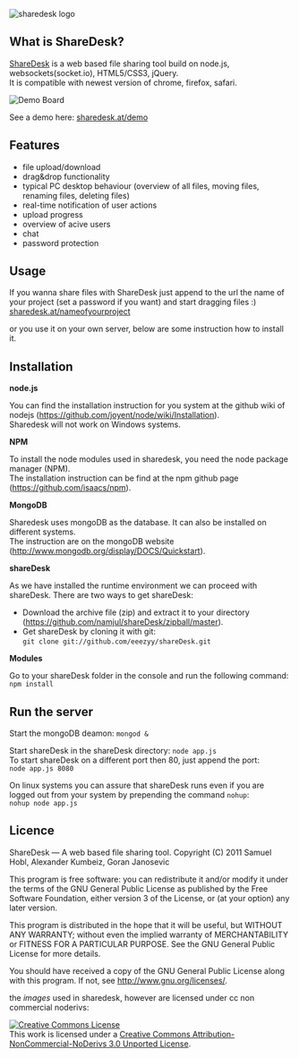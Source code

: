 ![sharedesk logo](http://sharedesk.at/images/logo.png)

What is ShareDesk?
-------------
[ShareDesk](http://sharedesk.at) is a web based file sharing tool build on
node.js, websockets(socket.io), HTML5/CSS3, jQuery.  
It is compatible with newest version of chrome, firefox, safari.

![Demo Board](http://sharedesk.at/images/screenshot.png)

See a demo here:
[sharedesk.at/demo](http://sharedesk.at/demo) 

Features
------------
* file upload/download
* drag&drop functionality
* typical PC desktop behaviour (overview of all files, moving files, renaming
  files, deleting files)
* real-time notification of user actions
* upload progress
* overview of acive users
* chat
* password protection

Usage
------------
If you wanna share files with ShareDesk just append to the url the name
of your project (set a password if you want) and start dragging files :)  
[sharedesk.at/nameofyourproject](http://sharedesk.at/nameofyourproject) 

or you use it on your own server, below are some instruction how to install it.

Installation
------------
**node.js**

You can find the installation instruction for you system at the github wiki of nodejs (https://github.com/joyent/node/wiki/Installation).  
Sharedesk will not work on Windows systems.

**NPM**

To install the node modules used in sharedesk, you need the node package manager (NPM).  
The installation instruction can be find at the npm github page (https://github.com/isaacs/npm).

**MongoDB**

Sharedesk uses mongoDB as the database. It can also be installed on different systems.  
The instruction are on the mongoDB website (http://www.mongodb.org/display/DOCS/Quickstart).

**shareDesk**

As we have installed the runtime environment we can proceed with shareDesk.
There are two ways to get shareDesk:  
* Download the archive file (zip) and extract it to your directory (https://github.com/namjul/shareDesk/zipball/master).  
* Get shareDesk by cloning it with git:  
`git clone git://github.com/eeezyy/shareDesk.git`

**Modules**

Go to your shareDesk folder in the console and run the following command:  
`npm install`

Run the server
------------
Start the mongoDB deamon: `mongod &`

Start shareDesk in the shareDesk directory: `node app.js`  
To start shareDesk on a different port then 80, just append the port:  
`node app.js 8080`

On linux systems you can assure that shareDesk runs even if you are logged out from your system by prepending the command `nohup`:  
`nohup node app.js`

Licence
------------
ShareDesk — A web based file sharing tool.
Copyright (C) 2011 Samuel Hobl, Alexander Kumbeiz, Goran Janosevic

This program is free software: you can redistribute it and/or modify
it under the terms of the GNU General Public License as published by
the Free Software Foundation, either version 3 of the License, or
(at your option) any later version.

This program is distributed in the hope that it will be useful,
but WITHOUT ANY WARRANTY; without even the implied warranty of
MERCHANTABILITY or FITNESS FOR A PARTICULAR PURPOSE. See the
GNU General Public License for more details.

You should have received a copy of the GNU General Public License
along with this program. If not, see <http://www.gnu.org/licenses/>.

the *images* used in sharedesk, however are licensed under cc non commercial noderivs:

<a rel="license" href="http://creativecommons.org/licenses/by-nc-nd/3.0/"><img alt="Creative Commons License" style="border-width:0" src="http://i.creativecommons.org/l/by-nc-nd/3.0/80x15.png" /></a><br />This work is licensed under a <a rel="license" href="http://creativecommons.org/licenses/by-nc-nd/3.0/">Creative Commons Attribution-NonCommercial-NoDerivs 3.0 Unported License</a>.
